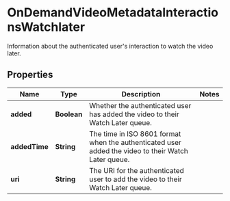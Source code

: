 

# OnDemandVideoMetadataInteractionsWatchlater

Information about the authenticated user's interaction to watch the video later.

## Properties

| Name | Type | Description | Notes |
|------------ | ------------- | ------------- | -------------|
|**added** | **Boolean** | Whether the authenticated user has added the video to their Watch Later queue. |  |
|**addedTime** | **String** | The time in ISO 8601 format when the authenticated user added the video to their Watch Later queue. |  |
|**uri** | **String** | The URI for the authenticated user to add the video to their Watch Later queue. |  |



